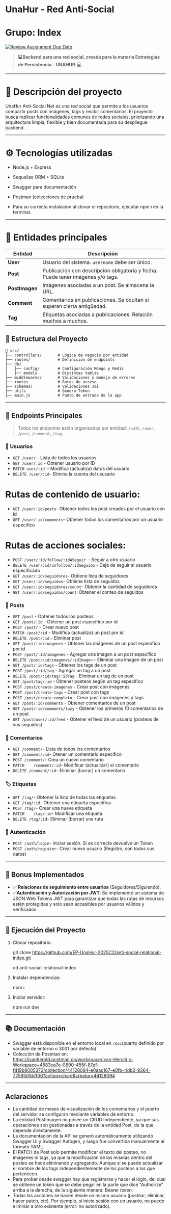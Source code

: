 
# UnaHur - Red Anti-Social
#  Grupo: Index


[![Review Assignment Due Date](https://classroom.github.com/assets/deadline-readme-button-22041afd0340ce965d47ae6ef1cefeee28c7c493a6346c4f15d667ab976d596c.svg)](https://classroom.github.com/a/F3f9PyrQ)


> **💻Backend para una red social, creada para la materia Estrategias de Persistencia - UNAHUR.💻**

---

# 📌 Descripción del proyecto

UnaHur Anti-Social Net es una red social que permite a los usuarios compartir posts con imágenes, tags y recibir comentarios. El proyecto busca replicar funcionalidades comunes de redes sociales, priorizando una arquitectura limpia, flexible y bien documentada para su despliegue backend.

---
# ⚙️ Tecnologías utilizadas

- Node.js + Express
- Sequelize ORM + SQLite
- Swagger para documentación
- Postman (colecciones de prueba)

- Para su correcta instalacion al clonar el repositorio, ejecutar npm i en la terminal.

---
# 🧱 Entidades principales

| Entidad       | Descripción                                                                 |
|---------------|-----------------------------------------------------------------------------|
| **User**      | Usuario del sistema. `username` debe ser único.                             |
| **Post**      | Publicación con descripción obligatoria y fecha. Puede tener imágenes y/o tags.      |
| **PostImagen**| Imágenes asociadas a un post. Se almacena la URL.                           |
| **Comment**   | Comentarios en publicaciones. Se ocultan si superan cierta antigüedad.      |
| **Tag**       | Etiquetas asociadas a publicaciones. Relación muchos a muchos.              |

## 📁 Estructura del Proyecto

```
📁 src/
├── controllers/       # Lógica de negocio por entidad
├── routes/            # Definición de endpoints
├── db/
│   ├── config/        # Configuración Mongo y Redis
|   ├── models         # Distintas tablas
├── middlewares/       # Validaciones y manejo de errores
├── routes             # Rutas de acceso 
├── schemas/           # Validaciones Joi
├── utils              # Genera Token    
├── main.js            # Punto de entrada de la app
```

---
## 📄 Endpoints Principales

> Todos los endpoints están organizados por entidad: `/auth`, `/user`, `/post`, `/comment`, `/tag`.

### 👤 Usuarios

- `GET /user/` - Lista de todos los usuarios
- `GET /user/:id` - Obtener usuario por ID
- `PATCH user/:id `- Modifica (actualiza) datos del usuario
- `DELETE /user/:id`- Elimina la cuenta del ususario
# Rutas de contenido de usuario:
- `GET /user/:id/posts`- Obtener todos los post creados por el usuario con id
- `GET /user/:id/comments`- Obtener todos los comentarios por un usuario especifico
# Rutas de acciones sociales:
- `POST /user/:id/follow/:idASeguir `- Seguir a otro usuario
- `DELETE /user/:id/unfollow/:idSeguido` - Deja de seguir al usuario especificado
- `GET /user/:id/seguidores`- Obtiene lista de seguidores
- `GET /user/:id/seguidos`- Obtiene lista de seguidos
- `GET /user/:id/seguidores/count`- Obtener la cantidad de seguidores
- `GET /user/:id/seguidos/count`-Obtener el conteo de seguidos

### 📝 Posts

- `GET /post` - Obtener todos los posteos
- `GET /post/:id` - Obtener un post específico por id
- `POST /post/` - Crear nuevo post
- `PATCH /post/:id` - Modifica (actualiza) un post por id
- `DELETE /post/:id` - Eliminar post
- `GET /post/:id/imagenes` - Obtener las imágenes de un post específico por id
- `POST /post/:id/imagenes` - Agregar una imagen a un post específico
- `DELETE /post/:id/imagenes/:idImagen` - Eliminar una imagen de un post
- `GET /post/:id/tags` - Obtener los tags de un post
- `POST /post/:id/tag` - Agregar un tag a un post
- `DELETE /post/:id/tag/:idTag` - Eliminar un tag de un post
- `GET /post/tag/:id` - Obtener posteos según un tag específico
- `POST /post/create-imagenes` - Crear post con imágenes
- `POST /post/create-tags` - Crear post con tags
- `POST /post/create-completo` - Crear post con imágenes y tags
- `GET /post/:id/comments` - Obtener comentarios de un post
- `GET /post/:id/comments/lazy` - Obtener los primeros 10 comentarios de un post
- `GET /post/user/:id/feed` - Obtener el feed de un usuario (posteos de sus seguidos)

### 💬 Comentarios
- `GET /comment/`- Lista de todos los comentarios 
- `GET /comment/:id`- Otener un comentario especifico
- `POST /comment/`- Crea un nuevo comentario
- `PATCH	/comment/:id`- Modificar (actualizar) el comentario
- `DELETE /comment/:id`- Eliminar (borrar) un comentario

### 🏷 Etiquetas
- `GET /tag/`- Obtener la lista de todas las etiquetas
- `GET /tag/:id`- Obtener una etiqueta especifica
- `POST /tag/`- Crear una nueva etiqueta
- `PATCH	/tag/:id`- Modificar una etiqueta
- `DELETE /tag/:id`- Eliminar (borrar) una ruta

### 🔑 Autenticación
- `POST /auth/login`- Iniciar sesión. Si es correcta devuelve un Token
- `POST /auth/register`- Crear nuevo usuario (Registro, con todos sus datos) 

---

## 🎁 Bonus Implementados

- ✅ **Relaciones de seguimiento entre usuarios** (Seguidores/Siguiendo).
- ✅**Autenticación y Autorización por JWT**: Se implementó un sistema de JSON Web Tokens JWT para garantizar que todas las rutas de recursos estén protegidas y solo sean accesibles por usuarios válidos y verificados.

---

## 🚀 Ejecución del Proyecto

1. Clonar repositorio:

   git clone https://github.com/EP-UnaHur-2025C2/anti-social-relational-index.git

   cd anti-social-relational-index


2. Instalar dependencias:
   
   npm i

3. Iniciar servidor:
   
   npm run dev
   

---

## 📚 Documentación

- Swagger está disponible en el entorno local en `/doc`(puerto definido por variable de entorno o 3001 por defecto).
- Colección de Postman en: https://ivanherold.postman.co/workspace/Ivan-Herold's-Workspace~4583ca7e-0690-455f-87ef-fd19b8005372/collection/44128094-e0aac167-e0fb-4db2-9364-7759505bff06?action=share&creator=44128094 

---

## Aclaraciones
- La cantidad de meses de visualización de los comentarios y el puerto del servidor se configuran mediante variables de entorno.
- La entidad PostImagen no posee un CRUD independiente, ya que sus operaciones son gestionadas a través de la entidad Post, de la que depende directamente.
- La documentación de la API se generó automáticamente utilizando Swagger UI y Swagger Autogen, y luego fue convertida manualmente al formato YAML.
- El PATCH de Post solo permite modificar el texto del posteo, no imágenes ni tags, ya que la modificación de las mismas dentro del posteo se hace eliminando y agregando. Aunque sí se puede actualizar el nombre de los tags independientemente de los posteos a los que pertenecen.
- Para probar desde swagger hay que registrarse y hacer el login, del cual se obtiene un token que se debe pegar en la parte que dice "Authorize" arriba a la derecha, de la siguiente manera: Bearer *token*.
- Todas las acciones se hacen desde un mismo usuario (postear, eliminar, hacer patch, etc). Por ejemplo, si inicio sesión con un usuario, no puedo eliminar a otro existente (error: no autorizado).
